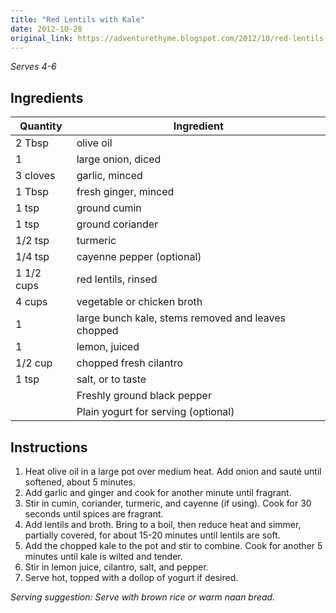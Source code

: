 ```yaml
---
title: "Red Lentils with Kale"
date: 2012-10-28
original_link: https://adventurethyme.blogspot.com/2012/10/red-lentils-with-kale.html
---
```


_Serves 4-6_

## Ingredients


| Quantity | Ingredient |
| -------- | ---------- |
| 2 Tbsp | olive oil |
| 1 | large onion, diced |
| 3 cloves | garlic, minced |
| 1 Tbsp | fresh ginger, minced |
| 1 tsp | ground cumin |
| 1 tsp | ground coriander |
| 1/2 tsp | turmeric |
| 1/4 tsp | cayenne pepper (optional) |
| 1 1/2 cups | red lentils, rinsed |
| 4 cups | vegetable or chicken broth |
| 1 | large bunch kale, stems removed and leaves chopped |
| 1 | lemon, juiced |
| 1/2 cup | chopped fresh cilantro |
| 1 tsp | salt, or to taste |
| | Freshly ground black pepper |
| | Plain yogurt for serving (optional) |

## Instructions


1. Heat olive oil in a large pot over medium heat. Add onion and sauté until softened, about 5 minutes.
2. Add garlic and ginger and cook for another minute until fragrant.
3. Stir in cumin, coriander, turmeric, and cayenne (if using). Cook for 30 seconds until spices are fragrant.
4. Add lentils and broth. Bring to a boil, then reduce heat and simmer, partially covered, for about 15-20 minutes until lentils are soft.
5. Add the chopped kale to the pot and stir to combine. Cook for another 5 minutes until kale is wilted and tender.
6. Stir in lemon juice, cilantro, salt, and pepper.
7. Serve hot, topped with a dollop of yogurt if desired.

_Serving suggestion: Serve with brown rice or warm naan bread._
